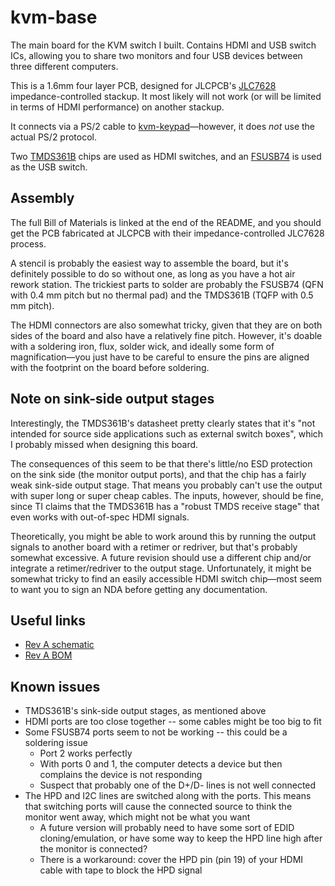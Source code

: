 # kvm-base
The main board for the KVM switch I built. Contains HDMI and USB switch ICs, allowing you to share two monitors and four USB devices between three different computers.

This is a 1.6mm four layer PCB, designed for JLCPCB's [JLC7628](https://jlcpcb.com/quote/pcbOrderFaq/PCB%20Stackup) impedance-controlled stackup. It most likely will not work (or will be limited in terms of HDMI performance) on another stackup.

It connects via a PS/2 cable to [kvm-keypad](https://github.com/thatoddmailbox/kvm-keypad)&mdash;however, it does _not_ use the actual PS/2 protocol.

Two [TMDS361B](https://www.ti.com/lit/ds/symlink/tmds361b.pdf) chips are used as HDMI switches, and an [FSUSB74](https://www.onsemi.com/pub/Collateral/FSUSB74-D.pdf) is used as the USB switch.

## Assembly
The full Bill of Materials is linked at the end of the README, and you should get the PCB fabricated at JLCPCB with their impedance-controlled JLC7628 process.

A stencil is probably the easiest way to assemble the board, but it's definitely possible to do so without one, as long as you have a hot air rework station. The trickiest parts to solder are probably the FSUSB74 (QFN with 0.4 mm pitch but no thermal pad) and the TMDS361B (TQFP with 0.5 mm pitch).

The HDMI connectors are also somewhat tricky, given that they are on both sides of the board and also have a relatively fine pitch. However, it's doable with a soldering iron, flux, solder wick, and ideally some form of magnification&mdash;you just have to be careful to ensure the pins are aligned with the footprint on the board before soldering.

## Note on sink-side output stages
Interestingly, the TMDS361B's datasheet pretty clearly states that it's "not intended for source side applications such as external switch boxes", which I probably missed when designing this board.

The consequences of this seem to be that there's little/no ESD protection on the sink side (the monitor output ports), and that the chip has a fairly weak sink-side output stage. That means you probably can't use the output with super long or super cheap cables. The inputs, however, should be fine, since TI claims that the TMDS361B has a "robust TMDS receive stage" that even works with out-of-spec HDMI signals.

Theoretically, you might be able to work around this by running the output signals to another board with a retimer or redriver, but that's probably somewhat excessive. A future revision should use a different chip and/or integrate a retimer/redriver to the output stage. Unfortunately, it might be somewhat tricky to find an easily accessible HDMI switch chip&mdash;most seem to want you to sign an NDA before getting any documentation.

## Useful links
* [Rev A schematic](./mfg/revA/kvm-base.pdf)
* [Rev A BOM](./mfg/revA/kvm-base.csv)

## Known issues
* TMDS361B's sink-side output stages, as mentioned above
* HDMI ports are too close together -- some cables might be too big to fit
* Some FSUSB74 ports seem to not be working -- this could be a soldering issue
	* Port 2 works perfectly
	* With ports 0 and 1, the computer detects a device but then complains the device is not responding
	* Suspect that probably one of the D+/D- lines is not well connected
* The HPD and I2C lines are switched along with the ports. This means that switching ports will cause the connected source to think the monitor went away, which might not be what you want
	* A future version will probably need to have some sort of EDID cloning/emulation, or have some way to keep the HPD line high after the monitor is connected?
	* There is a workaround: cover the HPD pin (pin 19) of your HDMI cable with tape to block the HPD signal